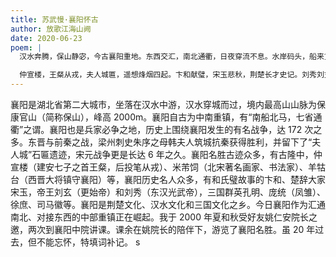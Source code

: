```yaml
---
title: 苏武慢·襄阳怀古
author: 放歌江海山阙
date: 2020-06-23
poem: |
  汉水奔腾，保山静宓，今古襄阳重地。东西交汇，南北通衢，日夜穿流不息。水岸码头，船来货往摩肩，晨昏数笛。更长街靓店，酒楼别馆，喧嚣四溢。

  仲宣楼，王粲从戎，夫人城匾，遥想烽烟四起。卞和献璧，宋玉悲秋，荆楚长才史记。刘秀刘玄，凤雏诸葛，血雨腥风万里。越千年，天地沧桑，风流相继！
---
```


襄阳是湖北省第二大城市，坐落在汉水中游，汉水穿城而过，境内最高山山脉为保康官山（简称保山），峰高 2000m。襄阳自古为中南重镇，有“南船北马，七省通衢”之谓。襄阳也是兵家必争之地，历史上围绕襄阳发生的有名战争，达 172 次之多。东晋与前秦之战，梁州刺史朱序之母韩夫人筑城抗秦获得胜利，并留下了“夫人城”石匾遗迹，宋元战争更是长达 6 年之久。襄阳名胜古迹众多，有古隆中，仲宣楼（建安七子之首王粲，后投笔从戎）、米芾饲（北宋著名画家、书法家）、羊牯台（西晋大将镇守襄阳）等，襄阳历史名人众多，有和氏璧故事的卞和、楚辞大家宋玉，帝王刘玄（更始帝）和刘秀（东汉光武帝），三国群英孔明、庞统（凤雏）、徐庶、司马徽等。襄阳是荆楚文化、汉水文化和三国文化之乡。今日襄阳作为汇通南北、对接东西的中部重镇正在崛起。我于 2000 年夏和秋受好友姚仁安院长之邀，两次到襄阳中院讲课。课余在姚院长的陪伴下，游览了襄阳名胜。虽 20 年过去，但不能忘怀，特填词补记。
s